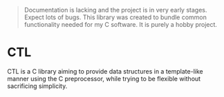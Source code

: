 > Documentation is lacking and the project is in very early stages. Expect lots of bugs.
> This library was created to bundle common functionality needed for my C software. It is purely a hobby project.

# CTL
CTL is a C library aiming to provide data structures in a template-like manner using the C preprocessor, while trying to be flexible without sacrificing simplicity.
